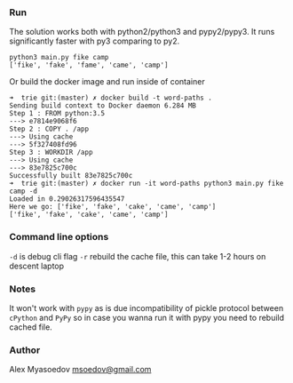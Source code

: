 ### Run

The solution works both with python2/python3 and pypy2/pypy3. It runs significantly faster with py3 comparing to py2.

``` shell
python3 main.py fike camp
['fike', 'fake', 'fame', 'came', 'camp']
```
Or build the docker image and run inside of container

```shell
➜  trie git:(master) ✗ docker build -t word-paths .
Sending build context to Docker daemon 6.284 MB
Step 1 : FROM python:3.5
---> e7814e9068f6
Step 2 : COPY . /app
---> Using cache
---> 5f327408fd96
Step 3 : WORKDIR /app
---> Using cache
---> 83e7825c700c
Successfully built 83e7825c700c
➜  trie git:(master) ✗ docker run -it word-paths python3 main.py fike camp -d
Loaded in 0.29026317596435547
Here we go: ['fike', 'fake', 'cake', 'came', 'camp']
['fike', 'fake', 'cake', 'came', 'camp']

```

### Command line options

`-d` is debug cli flag
`-r` rebuild the cache file, this can take 1-2 hours on descent laptop

### Notes
It won't work with `pypy` as is due incompatibility of pickle protocol between `cPython` and `PyPy` so in case you wanna run it with pypy you need to rebuild cached file.

### Author

Alex Myasoedov msoedov@gmail.com
